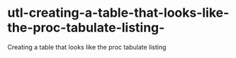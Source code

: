 # utl-creating-a-table-that-looks-like-the-proc-tabulate-listing-
Creating a table that looks like the proc tabulate listing 
